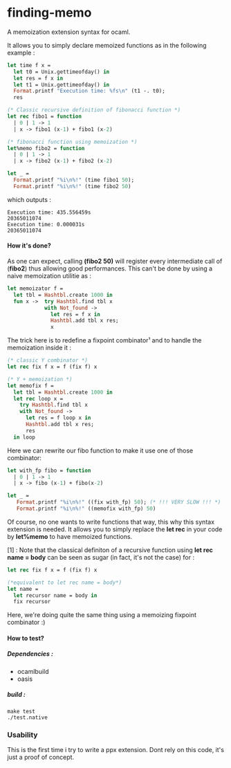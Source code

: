 # finding-memo
A memoization extension syntax for ocaml.

It allows you to simply declare memoized functions as in the following example :

```ocaml
let time f x =
  let t0 = Unix.gettimeofday() in
  let res = f x in
  let t1 = Unix.gettimeofday() in
  Format.printf "Execution time: %fs\n" (t1 -. t0);
  res

(* Classic recursive definition of fibonacci function *)
let rec fibo1 = function
  | 0 | 1 -> 1
  | x -> fibo1 (x-1) + fibo1 (x-2)

(* fibonacci function using memoization *)
let%memo fibo2 = function
  | 0 | 1 -> 1
  | x -> fibo2 (x-1) + fibo2 (x-2)

let _ =
  Format.printf "%i\n%!" (time fibo1 50);
  Format.printf "%i\n%!" (time fibo2 50)
```
which outputs :

```shell
Execution time: 435.556459s
20365011074
Execution time: 0.000031s
20365011074
```
#### How it's done?
As one can expect, calling **(fibo2 50)** will register every intermediate call of (**fibo2**) thus allowing good performances.
This can't be done by using a naive memoization utilitie as :
```ocaml
let memoizator f =
  let tbl = Hashtbl.create 1000 in
  fun x ->  try Hashtbl.find tbl x
            with Not_found ->
              let res = f x in
              Hashtbl.add tbl x res;
              x
```
The trick here is to redefine a fixpoint combinator¹ and to handle the memoization inside it :
```ocaml
(* classic Y combinator *)
let rec fix f x = f (fix f) x

(* Y + memoization *)
let memofix f =
  let tbl = Hashtbl.create 1000 in
  let rec loop x =
    try Hashtbl.find tbl x
    with Not_found ->
      let res = f loop x in
      Hashtbl.add tbl x res;
      res
  in loop
```

Here we can rewrite our fibo function to make it use one of those combinator:

```ocaml
let with_fp fibo = function
  | 0 | 1 -> 1
  | x -> fibo (x-1) + fibo(x-2)

let _ =
   Format.printf "%i\n%!" ((fix with_fp) 50); (* !!! VERY SLOW !!! *)
   Format.printf "%i\n%!" ((memofix with_fp) 50)
```

Of course, no one wants to write functions that way, this why this syntax extension is needed.
It allows you to simply replace the **let rec** in your code by **let%memo** to have memoized functions.

[1] : Note that the classical definiton of a recursive function using **let rec name = body** can be seen as sugar (in fact, it's not the case) for :
```ocaml
let rec fix f x = f (fix f) x

(*equivalent to let rec name = body*)
let name =
  let recursor name = body in
  fix recursor
```

Here, we're doing quite the same thing using a memoizing fixpoint combinator :)

#### How to test?
##### Dependencies :
- ocamlbuild
- oasis

##### build :
```shell
make test
./test.native
```

### Usability
This is the first time i try to write a ppx extension. Dont rely on this code, it's just a proof of concept.